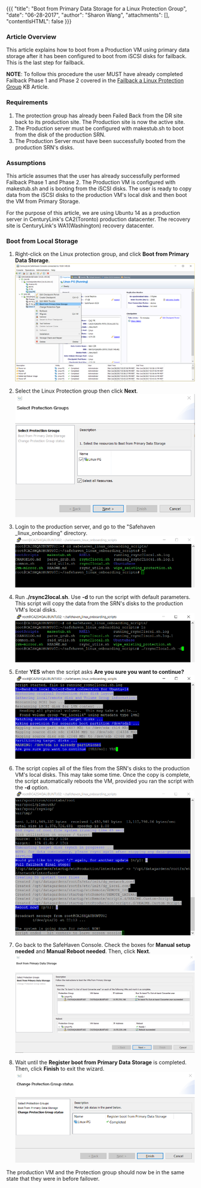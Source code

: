 {{{
  "title": "Boot from Primary Data Storage for a Linux Protection Group",
  "date": "06-28-2017",
  "author": "Sharon Wang",
  "attachments": [],
  "contentIsHTML": false
}}}

### Article Overview
This article explains how to boot from a Production VM using primary data storage after it has been configured to boot from iSCSI disks for failback. This is the last step for failback.

**NOTE**: To follow this procedure the user MUST have already completed Failback Phase 1 and Phase 2 covered in the [Failback a Linux Protection Group](failback-a-linux-protection-group.md) KB Article.

### Requirements
1. The protection group has already been Failed Back from the DR site back to its production site. The Production site is now the active site.
2. The Production server must be configured with makestub.sh to boot from the disk of the production SRN.
3. The Production Server must have been successfully booted from the production SRN's disks.

### Assumptions
This article assumes that the user has already successfully performed Failback Phase 1 and Phase 2. The Production VM is configured with makestub.sh and is booting from the iSCSI disks. The user is ready to copy data from the iSCSI disks to the production VM's local disk and then boot the VM from Primary Storage.

For the purpose of this article, we are using Ubuntu 14 as a production server in CenturyLink's CA2(Toronto) production datacenter. The recovery site is CenturyLink's WA1(Washington) recovery datacenter.

### Boot from Local Storage
1. Right-click on the Linux protection group, and click **Boot from Primary Data Storage**.
   ![Linux](../../images/SH4.0/LinuxFailover/LF33.png)

2. Select the Linux Protection group then click **Next**.
   ![Linux](../../images/SH4.0/LinuxFailover/LF34.png)

3. Login to the production server, and go to the "Safehaven _linux_onboarding" directory.
   ![Linux](../../images/SH4.0/LinuxFailover/LF35.png)

4. Run **./rsync2local.sh**. Use **-d** to run the script with default parameters.
   This script will copy the data from the SRN's disks to the production VM's local disks.
   ![Linux](../../images/SH4.0/LinuxFailover/LF36.png)

5. Enter **YES** when the script asks **Are you sure you want to continue?**
   ![Linux](../../images/SH4.0/LinuxFailover/LF37.png)

6. The script copies all of the files from the SRN's disks to the production VM's local disks. This may take some time. Once the copy is complete, the script automatically reboots the VM, provided you ran the script with the **-d** option.
   ![Linux](../../images/SH4.0/LinuxFailover/LF38.png)

7. Go back to the SafeHaven Console. Check the boxes for **Manual setup needed** and **Manual Reboot needed**. Then, click **Next**.
   ![Linux](../../images/SH4.0/LinuxFailover/LF39.png)

8. Wait until the **Register boot from Primary Data Storage** is completed. Then, click **Finish** to exit the wizard.
   ![Linux](../../images/SH4.0/LinuxFailover/LF40.png)

The production VM and the Protection group should now be in the same state that they were in before failover.
